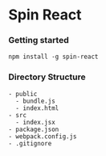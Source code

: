 
# Spin React

### Getting started
```
npm install -g spin-react
```

### Directory Structure
```
- public  
  - bundle.js  
  - index.html  
- src  
  - index.jsx  
- package.json  
- webpack.config.js  
- .gitignore
```
